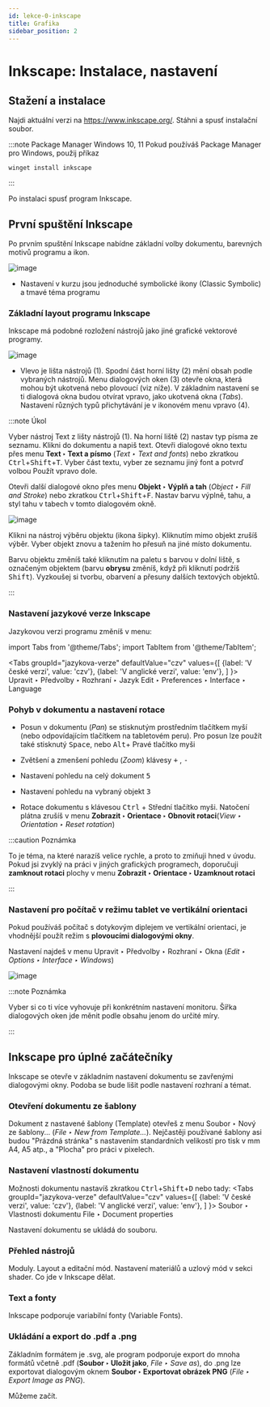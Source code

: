 ```yaml
---
id: lekce-0-inkscape
title: Grafika
sidebar_position: 2
---
```


# Inkscape: Instalace, nastavení

## Stažení a instalace
Najdi aktuální verzi na https://www.inkscape.org/. Stáhni a spusť instalační soubor.

:::note Package Manager Windows 10, 11
Pokud používáš Package Manager pro Windows, použij příkaz

```
winget install inkscape
```

:::

Po instalaci spusť program Inkscape.

## První spuštění Inkscape
Po prvním spuštění Inkscape nabídne základní volby dokumentu, barevných motivů programu a ikon.

![image](./images/inkscape-in.jpg)

- Nastavení v kurzu jsou jednoduché symbolické ikony (Classic Symbolic) a tmavé téma programu

### Základní layout programu Inkscape
Inkscape má podobné rozložení nástrojů jako jiné grafické vektorové programy.

![image](./images/inkscape-start.jpg)

- Vlevo je lišta nástrojů (1). Spodní část horní lišty (2) mění obsah podle vybraných nástrojů. Menu dialogových oken (3) otevře okna, která mohou být ukotvená nebo plovoucí (viz níže). V základním nastavení se ti dialogová okna budou otvírat vpravo, jako ukotvená okna (*Tabs*). Nastavení různých typů přichytávání je v ikonovém menu vpravo (4).

:::note Úkol

Vyber nástroj Text z lišty nástrojů (1). Na horní liště (2) nastav typ písma ze seznamu. Klikni do dokumentu a napiš text. Otevři dialogové okno textu přes menu **Text ‣ Text a písmo** (*Text ‣ Text and fonts*) nebo zkratkou <kbd>Ctrl</kbd>+<kbd>Shift</kbd>+<kbd>T</kbd>. Vyber část textu, vyber ze seznamu jiný font a potvrď volbou Použít vpravo dole.

Otevři další dialogové okno přes menu **Objekt ‣ Výplň a tah** (*Object ‣ Fill and Stroke*) nebo zkratkou <kbd>Ctrl</kbd>+<kbd>Shift</kbd>+<kbd>F</kbd>. Nastav barvu výplně, tahu, a styl tahu v tabech v tomto dialogovém okně.

![image](./images/inkscape-fill.jpg)

Klikni na nástroj výběru objektu (ikona šipky). Kliknutím mimo objekt zrušíš výběr. Vyber objekt znovu a tažením ho přesuň na jiné místo dokumentu.

Barvu objektu změníš také kliknutím na paletu s barvou v dolní liště, s označeným objektem (barvu **obrysu** změníš, když při kliknutí podržíš <kbd>Shift</kbd>). Vyzkoušej si tvorbu, obarvení a přesuny dalších textových objektů.

:::

### Nastavení jazykové verze Inkscape
Jazykovou verzi programu změníš v menu:

import Tabs from '@theme/Tabs';
import TabItem from '@theme/TabItem';

<Tabs
  groupId="jazykova-verze"
  defaultValue="czv"
  values={[
    {label: 'V české verzi', value: 'czv'},
    {label: 'V anglické verzi', value: 'env'},
  ]
}>
<TabItem value="czv">Upravit ‣ Předvolby ‣ Rozhraní ‣ Jazyk</TabItem>
<TabItem value="env">Edit ‣ Preferences ‣ Interface ‣ Language</TabItem>
</Tabs>

### Pohyb v dokumentu a nastavení rotace


- Posun v dokumentu (*Pan*) se stisknutým prostředním tlačítkem myší (nebo odpovídajícím tlačítkem na tabletovém peru). Pro posun lze použít také stisknutý <kbd>Space</kbd>, nebo <kbd>Alt</kbd>+ Pravé tlačítko myši
- Zvětšení a zmenšení pohledu (*Zoom*) klávesy <kbd>+</kbd> , <kbd>-</kbd>
- Nastavení pohledu na celý dokument <kbd>5</kbd>
- Nastavení pohledu na vybraný objekt <kbd>3</kbd>

- Rotace dokumentu s klávesou <kbd>Ctrl</kbd> + Střední tlačítko myši. Natočení plátna zrušíš v menu **Zobrazit ‣ Orientace ‣ Obnovit rotaci**(*View ‣ Orientation ‣ Reset rotation*)

:::caution Poznámka

To je téma, na které narazíš velice rychle, a proto to zmiňuji hned v úvodu. Pokud jsi zvyklý na práci v jiných grafických programech, doporučuji **zamknout rotaci** plochy v menu **Zobrazit ‣ Orientace ‣ Uzamknout rotaci**

:::

### Nastavení pro počítač v režimu tablet ve vertikální orientaci

Pokud používáš počítač s dotykovým diplejem ve vertikální orientaci, je vhodnější použít režim s **plovoucími dialogovými okny**.

Nastavení najdeš v menu Upravit ‣ Předvolby ‣ Rozhraní ‣ Okna (*Edit ‣ Options ‣ Interface ‣ Windows*)

![image](./images/ink-okna2.png)

:::note Poznámka

 Vyber si co ti více vyhovuje při konkrétním nastavení monitoru. Šířka dialogových oken jde měnit podle obsahu jenom do určité míry.

:::

## Inkscape pro úplné začátečníky


Inkscape se otevře v základním nastavení dokumentu se zavřenými dialogovými okny. Podoba se bude lišit podle nastavení rozhraní a témat.

### Otevření dokumentu ze šablony

Dokument z nastavené šablony (Template) otevřeš z menu Soubor ‣ Nový ze šablony... (*File ‣ New from Template...*). Nejčastěji používané šablony asi budou "Prázdná stránka" s nastavením standardních velikostí pro tisk v mm A4, A5 atp., a "Plocha" pro práci v pixelech.

### Nastavení vlastností dokumentu

Možnosti dokumentu nastavíš zkratkou <kbd>Ctrl</kbd>+<kbd>Shift</kbd>+<kbd>D</kbd> nebo tady:
<Tabs
  groupId="jazykova-verze"
  defaultValue="czv"
  values={[
    {label: 'V české verzi', value: 'czv'},
    {label: 'V anglické verzi', value: 'env'},
  ]
}>
<TabItem value="czv">Soubor ‣ Vlastnosti dokumentu</TabItem>
<TabItem value="env">File ‣ Document properties</TabItem>
</Tabs>

Nastavení dokumentu se ukládá do souboru.

### Přehled nástrojů
Moduly. Layout a editační mód. Nastavení materiálů a uzlový mód v sekci shader.
Co jde v Inkscape dělat.

### Text a fonty

Inkscape podporuje variabilní fonty (Variable Fonts).

### Ukládání a export do .pdf a .png
Základním formátem je .svg, ale program podporuje export do mnoha formátů včetně .pdf (**Soubor ‣ Uložit jako**, *File ‣ Save as*), do .png lze exportovat dialogovým oknem **Soubor ‣ Exportovat obrázek PNG** (*File ‣ Export Image as PNG*).

Můžeme začít.
